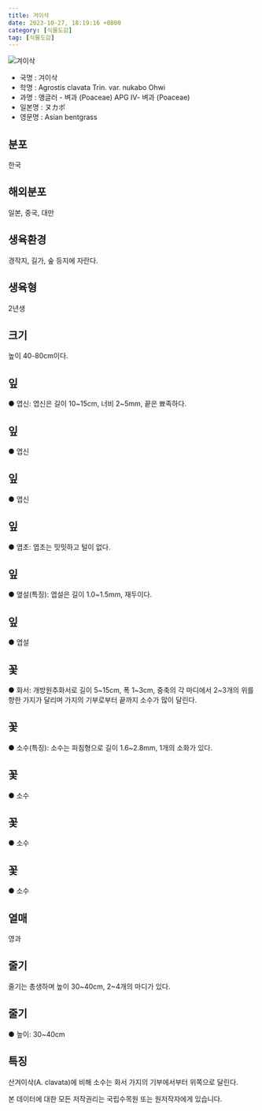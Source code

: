 ```yaml
---
title: 겨이삭
date: 2023-10-27, 18:19:16 +0800
category: [식물도감]
tag: [식물도감]
---
```




![겨이삭](http://www.nature.go.kr/fileUpload/plants/basic/Gramineae/Agrostis/14241/14241_1_th2.jpg)
- 국명 : 겨이삭
- 학명 : Agrostis clavata Trin. var. nukabo Ohwi
- 과명 : 앵글러 - 벼과 (Poaceae) APG Ⅳ- 벼과 (Poaceae)
- 일본명 : ヌカボ
- 영문명 : Asian bentgrass


## 분포
한국
## 해외분포
일본, 중국, 대만
## 생육환경
경작지, 길가, 숲 등지에 자란다.
## 생육형
2년생
## 크기
높이 40-80cm이다.
## 잎
● 엽신: 엽신은 길이 10~15cm, 너비 2~5mm, 끝은 뾰족하다.
## 잎
● 엽신
## 잎
● 엽신
## 잎
● 엽초: 엽초는 밋밋하고 털이 없다.
## 잎
● 옆설(특징): 엽설은 길이 1.0~1.5mm, 재두이다.
## 잎
● 엽설
## 꽃
● 화서: 개방원추화서로 길이 5~15cm, 폭 1~3cm, 중축의 각 마디에서 2~3개의 위를 향한 가지가 달리며 가지의 기부로부터 끝까지 소수가 많이 달린다.
## 꽃
● 소수(특징): 소수는 피침형으로 길이 1.6~2.8mm, 1개의 소화가 있다.
## 꽃
● 소수
## 꽃
● 소수
## 꽃
● 소수
## 열매
영과
## 줄기
줄기는 총생하며 높이 30~40cm, 2~4개의 마디가 있다.
## 줄기
● 높이: 30~40cm
## 특징
산겨이삭(A. clavata)에 비해 소수는 화서 가지의 기부에서부터 위쪽으로 달린다.






본 데이터에 대한 모든 저작권리는 국립수목원 또는 원저작자에게 있습니다.
